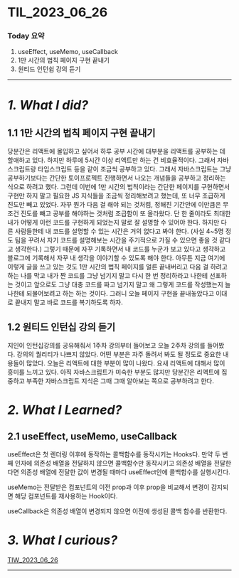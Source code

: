 # TIL_2023_06_26

### Today 요약

1. useEffect, useMemo, useCallback
2. 1만 시간의 법칙 페이지 구현 끝내기
3. 원티드 인턴쉽 강의 듣기

---

# **_1. What I did?_**

## 1.1 1만 시간의 법칙 페이지 구현 끝내기

당분간은 리액트에 몰입하고 싶어서 하루 공부 시간에 대부분을 리액트를 공부하는 데 할애하고 있다. 하지만 하루에 5시간 이상 리액트만 하는 건 비효율적이다. 그래서 자바스크립트랑 타입스크립트 등을 같이 조금씩 공부하고 있다. 그래서 자바스크립트는 그냥 공부하기보다는 간단한 토이프로젝트 진행하면서 나오는 개념들을 공부하고 정리하는 식으로 하려고 했다. 그런데 이번에 1만 시간의 법칙이라는 간단한 페이지를 구현하면서 구현만 하지 말고 필요한 JS 지식들을 조금씩 정리해보려고 했는데, 또 너무 조급하게 진도만 빼고 있었다. 자꾸 뭔가 다음 걸 해야 되는 것처럼, 정해진 기간안에 이만큼은 무조건 진도를 빼고 공부를 해야하는 것처럼 조급함이 또 올라왔다. 단 한 줄이라도 최대한 내가 어떻게 이런 코드를 구현하게 되었는지 말로 잘 설명할 수 있어야 한다. 하지만 다른 사람들한테 내 코드를 설명할 수 있는 시간은 거의 없다고 봐야 한다. (사실 4~5명 정도 팀을 꾸려서 자기 코드를 설명해보는 시간을 주기적으로 가질 수 있으면 좋을 것 같다고 생각한다.) 그렇기 때문에 자꾸 기록하면서 내 코드를 누군가 보고 있다고 생각하고 블로그에 기록해서 자꾸 내 생각을 이야기할 수 있도록 해야 한다. 아무튼 지금 여기에 이렇게 글을 쓰고 있는 것도 1만 시간의 법칙 페이지를 얼른 끝내버리고 다음 걸 하려고 하는 나를 막고 내가 짠 코드를 그냥 넘기지 말고 다시 한 번 정리하라고 나한테 선포하는 것이고 앞으로도 그냥 대충 코드를 짜고 넘기지 말고 왜 그렇게 코드를 작성했는지 늘 나한테 되물어보려고 하는 하는 것이다. 그러니 오늘 페이지 구현을 끝내놓았다고 이대로 끝내지 말고 바로 코드를 복기하도록 하자.

## 1.2 원티드 인턴십 강의 듣기

지인이 인턴십강의를 공유해줘서 1주차 강의부터 들어보고 오늘 2주차 강의를 들어봤다. 강의의 퀄리티가 나쁘지 않았다. 어떤 부분은 자주 돌려서 봐도 될 정도로 중요한 내용들이 많았다. 오늘은 리액트에 대한 부분이 많이 나왔다. 요새 리액트에 대해서 많이 흥미를 느끼고 있다. 아직 자바스크립트가 미숙한 부분도 많지만 당분간은 리액트에 집중하고 부족한 자바스크립트 지식은 그때 그때 알아보는 쪽으로 공부하려고 한다.

# _2. What I Learned?_

## 2.1 useEffect, useMemo, useCallback

useEffect은 첫 렌더링 이후에 동작하는 콜백함수를 동작시키는 Hooks다. 만약 두 번째 인자에 의존성 배열을 전달하지 않으면 콜백함수만 동작시키고 의존성 배열을 전달한다면 의존성 배열에 전달한 값이 변경될 때마다 useEffect안에 콜백함수를 실행시킨다.

useMemo는 전달받은 컴포넌트의 이전 prop과 이후 prop을 비교해서 변경이 감지되면 해당 컴포넌트를 재사용하는 Hook이다.

useCallback은 의존성 배열이 변경되지 않으면 이전에 생성된 콜백 함수를 반환한다.

# _3. What I curious?_

[TIW_2023_06_26](https://www.notion.so/TIW_2023_06_26-e7937043b9aa407ba5700318ec03ae6c?pvs=21)

---

